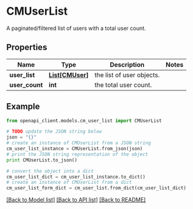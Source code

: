 # CMUserList

A paginated/filtered list of users with a total user count.

## Properties
Name | Type | Description | Notes
------------ | ------------- | ------------- | -------------
**user_list** | [**List[CMUser]**](CMUser.md) | the list of user objects. | 
**user_count** | **int** | the total user count. | 

## Example

```python
from openapi_client.models.cm_user_list import CMUserList

# TODO update the JSON string below
json = "{}"
# create an instance of CMUserList from a JSON string
cm_user_list_instance = CMUserList.from_json(json)
# print the JSON string representation of the object
print CMUserList.to_json()

# convert the object into a dict
cm_user_list_dict = cm_user_list_instance.to_dict()
# create an instance of CMUserList from a dict
cm_user_list_form_dict = cm_user_list.from_dict(cm_user_list_dict)
```
[[Back to Model list]](../README.md#documentation-for-models) [[Back to API list]](../README.md#documentation-for-api-endpoints) [[Back to README]](../README.md)


